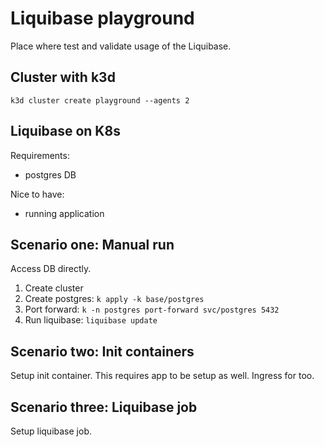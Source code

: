 # Liquibase playground

Place where test and validate usage of the Liquibase.

## Cluster with k3d

`k3d cluster create playground --agents 2`

## Liquibase on K8s

Requirements:
* postgres DB

Nice to have:
* running application

## Scenario one: Manual run

Access DB directly.

1. Create cluster
2. Create postgres: `k apply -k base/postgres`
3. Port forward: `k -n postgres port-forward svc/postgres 5432`
4. Run liquibase: `liquibase update`

## Scenario two: Init containers

Setup init container.
This requires app to be setup as well. Ingress for too.


## Scenario three: Liquibase job

Setup liquibase job.
